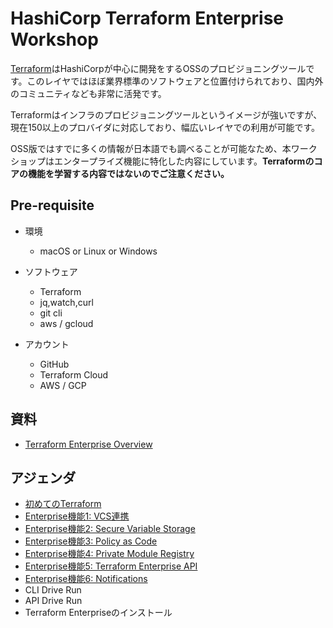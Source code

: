 # HashiCorp Terraform Enterprise Workshop

[Terraform](https://www.terraform.io/)はHashiCorpが中心に開発をするOSSのプロビジョニングツールです。このレイヤではほぼ業界標準のソフトウェアと位置付けられており、国内外のコミュニティなども非常に活発です。

Terraformはインフラのプロビジョニングツールというイメージが強いですが、現在150以上のプロバイダに対応しており、幅広いレイヤでの利用が可能です。

OSS版ではすでに多くの情報が日本語でも調べることが可能なため、本ワークショップはエンタープライズ機能に特化した内容にしています。**Terraformのコアの機能を学習する内容ではないのでご注意ください。**

## Pre-requisite

* 環境
	* macOS or Linux or Windows

* ソフトウェア
	* Terraform
	* jq,watch,curl
	* git cli
	* aws / gcloud

* アカウント
	* GitHub
	* Terraform Cloud
	* AWS / GCP

## 資料

* [Terraform Enterprise Overview](https://docs.google.com/presentation/d/1Ovdee0FIrJ_h66B5DToQNYKWJ9XRbudS0RCk4d_x1Eg/edit?usp=sharing)

## アジェンダ
* [初めてのTerraform](https://github.com/hbaskerville/terraform-workshop/blob/master/contents/hello-terraform.md)
* [Enterprise機能1: VCS連携](https://github.com/hbaskerville/terraform-workshop/blob/master/contents/vcs.md)
* [Enterprise機能2: Secure Variable Storage](https://github.com/hbaskerville/terraform-workshop/blob/master/contents/variables.md)
* [Enterprise機能3: Policy as Code](https://github.com/hbaskerville/terraform-workshop/blob/master/contents/sentinel.md)
* [Enterprise機能4: Private Module Registry](https://github.com/hbaskerville/terraform-workshop/blob/master/contents/module.md)
* [Enterprise機能5: Terraform Enterprise API](https://github.com/hbaskerville/terraform-workshop/blob/master/contents/tf-api.md)
* [Enterprise機能6: Notifications](https://github.com/hbaskerville/terraform-workshop/blob/master/contents/notifications.md)
* CLI Drive Run
* API Drive Run
* Terraform Enterpriseのインストール
